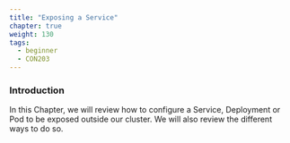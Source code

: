 ```yaml
---
title: "Exposing a Service"
chapter: true
weight: 130
tags:
  - beginner
  - CON203
---
```



### Introduction

In this Chapter, we will review how to configure a Service, Deployment or Pod to be exposed outside our cluster. We will also review the different ways to do so.
